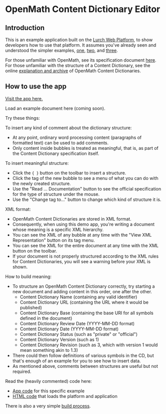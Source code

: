 
# OpenMath Content Dictionary Editor

## Introduction

This is an example application built on the
[Lurch Web Platform](https://github.com/lurchmath/lurch),
to show developers how to use that platform.  It assumes you've already
seen and understood the simpler examples,
[one](https://github.com/lurchmath/lwp-example-simple),
[two](https://github.com/lurchmath/lwp-example-complex), and
[three](https://github.com/lurchmath/lwp-example-math).

For those unfamiliar with OpenMath, see its specification document
[here](http://www.openmath.org/standard/om20-2004-06-30/).  For those
unfamiliar with the structure of a Content Dictionary, see the online
[explanation and archive](https://www.openmath.org/cd/) of OpenMath
Content Dictionaries.

## How to use the app

[Visit the app here.](https://lurchmath.github.io/lwp-example-openmath)

Load an example document here (coming soon).

Try these things:

To insert any kind of comment about the dictionary structure:

 * At any point, ordinary word processing content (paragraphs of formatted
   text) can be used to add comments.
 * Only content inside bubbles is treated as meaningful, that is, as part of
   the Content Dictionary specification itself.

To insert meaningful structure:

 * Click the `{ }` button on the toolbar to insert a structure.
 * Click the tag of the new bubble to see a menu of what you can do with the
   newly created structure.
 * Use the "Read ... Documentation" button to see the official specification
   for the type of structure under the mouse.
 * Use the "Change tag to..." button to change which kind of structure it
   is.

XML format:

 * OpenMath Content Dictionaries are stored in XML format.
 * Consequently, when using this demo app, you're writing a document whose
   meaning is a specific XML hierarchy.
 * You can see the XML of any bubble at any time with the "View XML
   Representation" button on its tag menu.
 * You can see the XML for the entire document at any time with the XML
   button on the toolbar.
 * If your document is not properly structured according to the XML rules
   for Content Dictionaries, you will see a warning before your XML is
   shown.

How to build meaning:

 * To structure an OpenMath Content Dictionary correctly, try starting a new
   document and adding content in this order, one after the other.
    * Content Dictionary Name (containing any valid identifier)
    * Content Dictionary URL (containing the URL where it would be
      published)
    * Content Dictionary Base (containing the base URI for all symbols
      defined in the document)
    * Content Dictionary Review Date (YYYY-MM-DD format)
    * Content Dictionary Date (YYYY-MM-DD format)
    * Content Dictionary Status (such as "private" or "official")
    * Content Dictionary Version (such as 1)
    * Content Dictionary Revision (such as 3, which with version 1 would
      mean something akin to 1.3)
 * There could then follow definitions of various symbols in the CD, but
   that's enough of an example for you to see how to insert data.
 * As mentioned above, comments between structures are useful but not
   required.

Read the (heavily commented) code here:

 * [App code](lwp-example-openmath.litcoffee) for this specific example
 * [HTML code](index.html) that loads the platform and application

There is also a very simple [build process](gulpfile.litcoffee).
